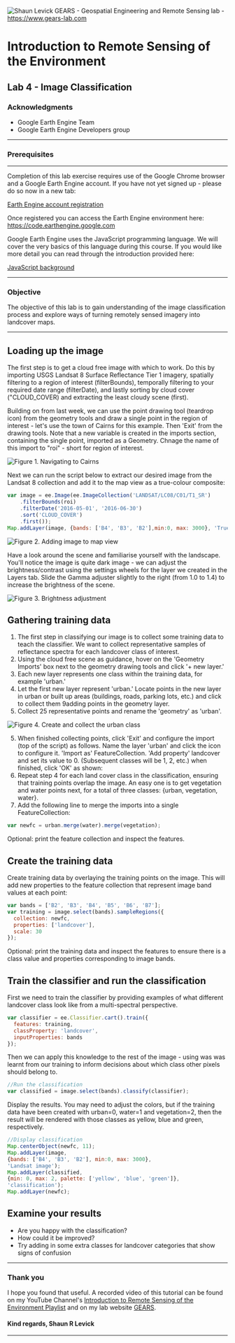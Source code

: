 ![Shaun Levick](Logo3.png)
GEARS - Geospatial Engineering and Remote Sensing lab - https://www.gears-lab.com

# Introduction to Remote Sensing of the Environment
Lab 4 - Image Classification
--------------

### Acknowledgments
- Google Earth Engine Team
- Google Earth Engine Developers group

------

### Prerequisites
-------------

Completion of this lab exercise requires use of the Google Chrome browser and a Google Earth Engine account. If you have not yet signed up - please do so now in a new tab:

[Earth Engine account registration](https://signup.earthengine.google.com/)

Once registered you can access the Earth Engine environment here:
https://code.earthengine.google.com

Google Earth Engine uses the JavaScript programming language. We will cover the very basics of this language during this course. If you would like more detail you can read through the introduction provided here:

[JavaScript background](https://developers.google.com/earth-engine/tutorial\_js\_01)

------------------------------------------------------------------------

### Objective


The objective of this lab is to gain understanding of the image classification process and explore ways of turning remotely sensed imagery into landcover maps.

----------

## Loading up the image

The first step is to get a cloud free image with which to work.  Do this by importing USGS Landsat 8 Surface Reflectance Tier 1 imagery, spatially filtering to a region of interest (filterBounds), temporally filtering to your required date range (filterDate), and lastly sorting by cloud cover ("CLOUD_COVER) and extracting the least cloudy scene (first).

Building on from last week, we can use the point drawing tool (teardrop icon) from the geometry tools and draw a single point in the region of interest - let's use the town of Cairns for this example.  Then 'Exit' from the drawing tools.  Note that a new variable is created in the imports section, containing the single point, imported as a Geometry.  Chnage the name of this import to "roi" - short for region of interest.


![Figure 1. Navigating to Cairns](l4_cairns.png)

Next we can run the script below to extract our desired image from the Landsat 8 collection and add it to the map view as a true-colour composite:

```JavaScript
var image = ee.Image(ee.ImageCollection('LANDSAT/LC08/C01/T1_SR')
    .filterBounds(roi)
    .filterDate('2016-05-01', '2016-06-30')
    .sort('CLOUD_COVER')
    .first());
Map.addLayer(image, {bands: ['B4', 'B3', 'B2'],min:0, max: 3000}, 'True colour image');
```

![Figure 2. Adding image to map view](l4_layers.png)

Have a look around the scene and familiarise yourself with the landscape. You'll notice the image is quite dark image - we can adjust the brightness/contrast using the settings wheels for the layer we created in the Layers tab. Slide the Gamma adjuster slightly to the right (from 1.0 to 1.4) to increase the brightness of the scene.

![Figure 3. Brightness adjustment](l4_gamma.png)

## Gathering training data
1. The first step in classifying our image is to collect some training data to teach the classifier.  We want to collect representative samples of reflectance spectra for each landcover class of interest.
2. Using the cloud free scene as guidance, hover on the 'Geometry Imports' box next to the geometry drawing tools and click '+ new layer.'
3. Each new layer represents one class within the training data, for example 'urban.'
4. Let the first new layer represent 'urban.'  Locate points in the new layer in urban or built up areas (buildings, roads, parking lots, etc.) and click to collect them 9adding points in the geometry layer.
5. Collect 25 representative points and rename the 'geometry' as 'urban'.

![Figure 4. Create and collect the urban class](screenshots/l4_urban.png)


5. When finished collecting points, click 'Exit' and configure the import (top of the script) as follows.  Name the layer 'urban' and click the  icon to configure it.  'Import as' FeatureCollection.  'Add property' landcover and set its value to 0.  (Subsequent classes will be 1, 2, etc.)  when finished, click 'OK' as shown:
6. Repeat step 4 for each land cover class in the classification, ensuring that training points overlap the image.   An easy one is to get vegetation and water points next, for a total of three classes: {urban, vegetation, water}.
7. Add the following line to merge the imports into a single FeatureCollection:

```javascript
var newfc = urban.merge(water).merge(vegetation);
```

Optional: print the feature collection and inspect the features.


## Create the training data

Create training data by overlaying the training points on the image.  This will add new properties to the feature collection that represent image band values at each point:
```javascript
var bands = ['B2', 'B3', 'B4', 'B5', 'B6', 'B7'];
var training = image.select(bands).sampleRegions({
  collection: newfc,
  properties: ['landcover'],
  scale: 30
});
```

Optional: print the training data and inspect the features to ensure there is a class value and properties corresponding to image bands.

## Train the classifier and run the classification

First we need to train the classifier by providing examples of what different landcover class look like from a multi-spectral perspective.

```javascript
var classifier = ee.Classifier.cart().train({
  features: training,
  classProperty: 'landcover',
  inputProperties: bands
});
```

Then we can apply this knowledge to the rest of the image - using was was learnt from our training to inform decisions about which class other pixels should belong to.

```javascript
//Run the classification
var classified = image.select(bands).classify(classifier);
```

Display the results.  You may need to adjust  the colors, but if the training data have been created with urban=0, water=1 and vegetation=2, then the result will be rendered with those classes as yellow, blue and green, respectively.

```javascript
//Display classification
Map.centerObject(newfc, 11);
Map.addLayer(image,
{bands: ['B4', 'B3', 'B2'], min:0, max: 3000},
'Landsat image');
Map.addLayer(classified,
{min: 0, max: 2, palette: ['yellow', 'blue', 'green']},
'classification');
Map.addLayer(newfc);
```

## Examine your results

- Are you happy with the classification?
- How could it be improved?
- Try adding in some extra classes for landcover categories that show signs of confusion

-------
### Thank you

I hope you found that useful. A recorded video of this tutorial can be found on my YouTube Channel's [Introduction to Remote Sensing of the Environment Playlist](https://www.youtube.com/playlist?list=PLf6lu3bePWHDi3-lrSqiyInMGQXM34TSV) and on my lab website [GEARS](https://www.gears-lab.com).

#### Kind regards, Shaun R Levick
------
